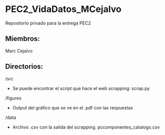 # PEC2_VidaDatos_MCejalvo
Repositorio privado para la entrega PEC2

## Miembros: 
Marc Cejalvo

## Directorios:

/src
- Se puede encontrar el script que hace el web scrapping:
  scrap.py
  
/figures
- Output del gráfico que se ve en el .pdf con las respuestas

/data
- Archivo .csv con la salida del scrapping.
  pccomponentes_catalogo.csv
